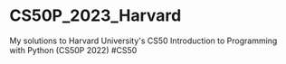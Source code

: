 # CS50P_2023_Harvard
My solutions to Harvard University's  CS50 Introduction to Programming with Python (CS50P 2022) #CS50
